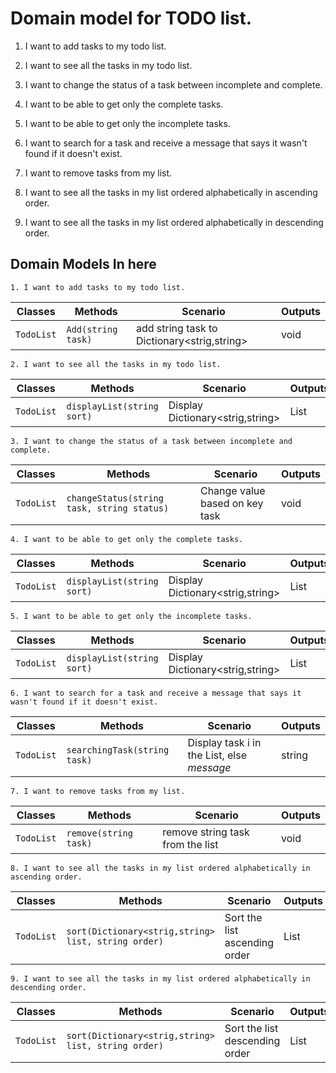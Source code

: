 ﻿# Domain model for TODO list.

1. I want to add tasks to my todo list.

2. I want to see all the tasks in my todo list.

3. I want to change the status of a task between incomplete and complete.

4. I want to be able to get only the complete tasks.

5. I want to be able to get only the incomplete tasks.

6. I want to search for a task and receive a message that says it wasn't found if it doesn't exist.

7. I want to remove tasks from my list.

8. I want to see all the tasks in my list ordered alphabetically in ascending order.

9. I want to see all the tasks in my list ordered alphabetically in descending order.

## Domain Models In here
```
1. I want to add tasks to my todo list.

```

| Classes         | Methods                                            | Scenario										| Outputs          |
|-----------------|----------------------------------------------------|------------------------------------------------|------------------|
|`TodoList`		  |	`Add(string task)`				                   | add string task to Dictionary<strig,string>	| void             |

```
2. I want to see all the tasks in my todo list.
```

| Classes         | Methods                                            | Scenario							 | Outputs          |
|-----------------|----------------------------------------------------|-------------------------------------|------------------|
|`TodoList`		  |	`displayList(string sort)`						   | Display Dictionary<strig,string>	 | List<string>     |

```
3. I want to change the status of a task between incomplete and complete.
```

| Classes         | Methods                                            | Scenario                        | Outputs          |
|-----------------|----------------------------------------------------|---------------------------------|------------------|
|`TodoList`		  |	`changeStatus(string task, string status)`         |Change value based on key task	 | void             |


```
4. I want to be able to get only the complete tasks.
```

| Classes         | Methods                                            | Scenario							 | Outputs          |
|-----------------|----------------------------------------------------|-------------------------------------|------------------|
|`TodoList`		  |	`displayList(string sort)`				           | Display Dictionary<strig,string>	 | List<string>     |


```
5. I want to be able to get only the incomplete tasks.
```

| Classes         | Methods                                            | Scenario							 | Outputs          |
|-----------------|----------------------------------------------------|-------------------------------------|------------------|
|`TodoList`		  |	`displayList(string sort)`				           | Display Dictionary<strig,string>	 | List<string>     |


```
6. I want to search for a task and receive a message that says it wasn't found if it doesn't exist.
```

| Classes         | Methods                                            | Scenario								   | Outputs          |
|-----------------|----------------------------------------------------|-------------------------------------------|------------------|
|`TodoList`		  |	`searchingTask(string task)`					   | Display task i in the List, else *message*| string           |


```
7. I want to remove tasks from my list.
```

| Classes         | Methods                                            | Scenario                        | Outputs          |
|-----------------|----------------------------------------------------|---------------------------------|------------------|
|`TodoList`		  |	`remove(string task)`				               | remove string task from the list| void             |


```
8. I want to see all the tasks in my list ordered alphabetically in ascending order.
```

| Classes         | Methods                                            | Scenario                        | Outputs          |
|-----------------|----------------------------------------------------|---------------------------------|------------------|
|`TodoList`		  |	`sort(Dictionary<strig,string> list, string order)`| Sort the list ascending order	 | List<string>     |


```
9. I want to see all the tasks in my list ordered alphabetically in descending order.
```

| Classes         | Methods                                            | Scenario                        | Outputs          |
|-----------------|----------------------------------------------------|---------------------------------|------------------|
|`TodoList`		  | `sort(Dictionary<strig,string> list, string order)`| Sort the list descending order	 | List<string>     |

